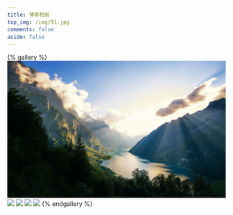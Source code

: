 ```yaml
---
title: 博客相册
top_img: /img/91.jpg
comments: false
aside: false
---
```




 
{% gallery %}
![](/img/38.jpg)
![](https://xiaozhidage.gitee.io/image_treasure-house/hexoimage/image/v21440w.jpg)
![](https://xiaozhidage.gitee.io/image_treasure-house/hexoimage/image/40w.jpg)
![](https://xiaozhidage.gitee.io/image_treasure-house/hexoimage/image/2/1609046896790.jpg)
![](https://xiaozhidage.gitee.io/image_treasure-house/hexoimage/image/wallhaven-wqery6_1920x1080.jpg)
{% endgallery %}
